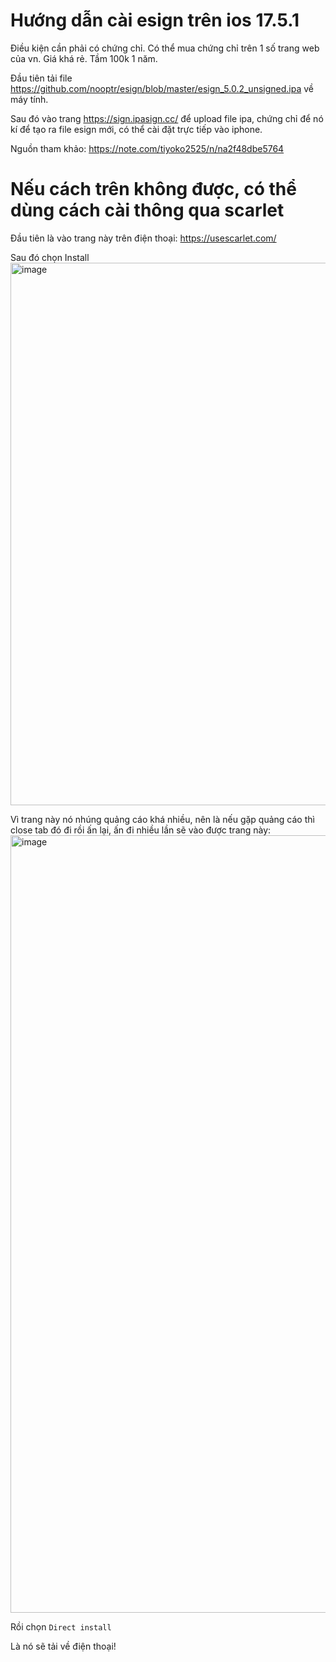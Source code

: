 # Hướng dẫn cài esign trên ios 17.5.1

Điều kiện cần phải có chứng chỉ. Có thể mua chứng chỉ trên 1 số trang web của vn. Giá khá rẻ. Tầm 100k 1 năm.

Đầu tiên tải file https://github.com/nooptr/esign/blob/master/esign_5.0.2_unsigned.ipa về máy tính.

Sau đó vào trang https://sign.ipasign.cc/ để upload file ipa, chứng chỉ để nó kí để tạo ra file esign mới, có thể cài đặt trực tiếp vào iphone.

Nguồn tham khảo: https://note.com/tiyoko2525/n/na2f48dbe5764

# Nếu cách trên không được, có thể dùng cách cài thông qua scarlet

Đầu tiên là vào trang này trên điện thoại: https://usescarlet.com/

Sau đó chọn Install
<img width="868" alt="image" src="https://github.com/user-attachments/assets/af677751-2a3d-4a7d-9fff-2b1051e049c9">

Vì trang này nó nhúng quảng cáo khá nhiều, nên là nếu gặp quảng cáo thì close tab đó đi rồi ấn lại, ấn đi nhiều lần sẽ vào được trang này:
<img width="1244" alt="image" src="https://github.com/user-attachments/assets/cf05fc22-52e1-4cbd-8347-82e7460282fc">

Rồi chọn ```Direct install```

Là nó sẽ tải về điện thoại!
